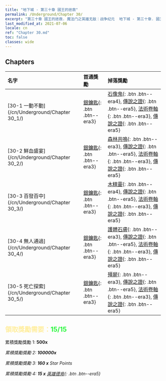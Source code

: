 ```yaml
---
title: "地下城 - 第三十章 國王的拯救"
permalink: /Underground/Chapter 30/
excerpt: "第三十章 國王的拯救. 魔法门之英雄无敌：战争纪元  地下城 - 第三十章. 國王的拯救"
last_modified_at: 2021-07-06
locale: cn
ref: "Chapter 30.md"
toc: false
classes: wide
---
```


## Chapters

  | 名字 |  首通獎勵 | 掉落獎勵 |
  |:------------|:------------|:------------| 
  | [30-1  一動不動](/cn/Underground/Chapter 30_1/) | [銀鑰匙](/cn/Items/con_693/){: .btn .btn--era3} | [石像鬼](/cn/Items/unt_236/){: .btn .btn--era4}, [傳說之證](/cn/Items/mat_102/){: .btn .btn--era5}, [法術卷軸](/cn/Items/con_694/){: .btn .btn--era3}, [傳說之證](/cn/Items/mat_102/){: .btn .btn--era5} |
  | [30-2  鮮血盛宴](/cn/Underground/Chapter 30_2/) | [銀鑰匙](/cn/Items/con_693/){: .btn .btn--era3} | [森林共鳴](/cn/Items/her_465/){: .btn .btn--era3}, [傳說之證](/cn/Items/mat_102/){: .btn .btn--era5}, [法術卷軸](/cn/Items/con_694/){: .btn .btn--era3}, [傳說之證](/cn/Items/mat_102/){: .btn .btn--era5} |
  | [30-3  百發百中](/cn/Underground/Chapter 30_3/) | [銀鑰匙](/cn/Items/con_693/){: .btn .btn--era3} | [木精靈](/cn/Items/unt_201/){: .btn .btn--era4}, [傳說之證](/cn/Items/mat_102/){: .btn .btn--era5}, [法術卷軸](/cn/Items/con_694/){: .btn .btn--era3}, [傳說之證](/cn/Items/mat_102/){: .btn .btn--era5} |
  | [30-4  無人通過](/cn/Underground/Chapter 30_4/) | [銀鑰匙](/cn/Items/con_693/){: .btn .btn--era3} | [護體石膚](/cn/Items/her_452/){: .btn .btn--era3}, [傳說之證](/cn/Items/mat_102/){: .btn .btn--era5}, [法術卷軸](/cn/Items/con_694/){: .btn .btn--era3}, [傳說之證](/cn/Items/mat_102/){: .btn .btn--era5} |
  | [30-5  死亡探索](/cn/Underground/Chapter 30_5/) | [銀鑰匙](/cn/Items/con_693/){: .btn .btn--era3} | [殭屍](/cn/Items/unt_209/){: .btn .btn--era3}, [傳說之證](/cn/Items/mat_102/){: .btn .btn--era5}, [法術卷軸](/cn/Items/con_694/){: .btn .btn--era3}, [傳說之證](/cn/Items/mat_102/){: .btn .btn--era5} |


## <span style="color: #ffeea0">   領取獎勵需要：</span><span style="color: #27f73a">15/15</span>

 累積獎勵獎勵 1:  **500x** <i class="fas fa-gem"/>

 累積獎勵獎勵 2:  **100000x** <i class="fas fa-coins"/>

 累積獎勵獎勵 3: **160 x** Star Points

 累積獎勵獎勵 4: **15 x** [英雄德肯](/cn/Items/her_387/){: .btn .btn--era5}

